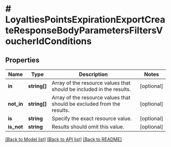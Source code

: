 # # LoyaltiesPointsExpirationExportCreateResponseBodyParametersFiltersVoucherIdConditions

## Properties

Name | Type | Description | Notes
------------ | ------------- | ------------- | -------------
**in** | **string[]** | Array of the resource values that should be included in the results. | [optional]
**not_in** | **string[]** | Array of the resource values that should be excluded from the results. | [optional]
**is** | **string** | Specify the exact resource value. | [optional]
**is_not** | **string** | Results should omit this value. | [optional]

[[Back to Model list]](../../README.md#models) [[Back to API list]](../../README.md#endpoints) [[Back to README]](../../README.md)
